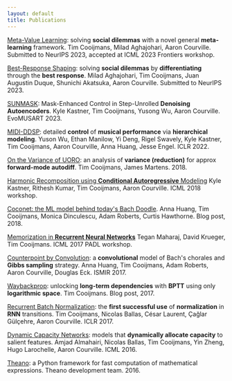 ```yaml
---
layout: default
title: Publications
---
```


[Meta-Value Learning](https://arxiv.org/abs/2307.08863): solving **social dilemmas** with a novel general **meta-learning** framework.
Tim Cooijmans, Milad Aghajohari, Aaron Courville. Submitted to NeurIPS 2023, accepted at ICML 2023 Frontiers workshop.

[Best-Response Shaping](): solving **social dilemmas** by **differentiating** through the **best response**.
Milad Aghajohari, Tim Cooijmans, Juan Augustin Duque, Shunichi Akatsuka, Aaron Courville. Submitted to NeurIPS 2023.

[SUNMASK](https://link.springer.com/chapter/10.1007/978-3-031-29956-8_10): Mask-Enhanced Control in Step-Unrolled **Denoising Autoencoders**.
Kyle Kastner, Tim Cooijmans, Yusong Wu, Aaron Courville. EvoMUSART 2023.

[MIDI-DDSP](https://arxiv.org/abs/2112.09312): detailed **control** of **musical performance** via **hierarchical modeling**.
Yuson Wu, Ethan Manilow, Yi Deng, Rigel Swavely, Kyle Kastner, Tim Cooijmans, Aaron Courville, Anna Huang, Jesse Engel. ICLR 2022.

[On the Variance of UORO](https://arxiv.org/abs/1902.02405): an analysis of **variance (reduction)** for approx **forward-mode autodiff**.
Tim Cooijmans, James Martens. 2018.

[Harmonic Recomposition using **Conditional Autoregressive** Modeling](https://arxiv.org/abs/1811.07426)
Kyle Kastner, Rithesh Kumar, Tim Cooijmans, Aaron Courville. ICML 2018 workshop.

[Coconet: the ML model behind today's Bach Doodle](https://magenta.tensorflow.org/coconet).
Anna Huang, Tim Cooijmans, Monica Dinculescu, Adam Roberts, Curtis Hawthorne. Blog post, 2018.

[Memorization in **Recurrent Neural Networks**](https://www.padl.ws/papers/Paper%2026.pdf)
Tegan Maharaj, David Krueger, Tim Cooijmans. ICML 2017 PADL workshop.

[Counterpoint by Convolution](https://arxiv.org/abs/1903.07227): a **convolutional** model of Bach's chorales and **Gibbs sampling** strategy.
Anna Huang, Tim Cooijmans, Adam Roberts, Aaron Courville, Douglas Eck. ISMIR 2017.

[Waybackprop](https://magenta.tensorflow.org/blog/2017/06/01/waybackprop/): unlocking **long-term dependencies** with **BPTT** using only **logarithmic space**.
Tim Cooijmans. Blog post, 2017.

[Recurrent Batch Normalization](https://arxiv.org/abs/1603.09025): the **first successful use** of **normalization** in **RNN** transitions.
Tim Cooijmans, Nicolas Ballas, César Laurent, Çağlar Gülçehre, Aaron Courville. ICLR 2017.

[Dynamic Capacity Networks](https://arxiv.org/abs/1511.07838): models that **dynamically allocate capacity** to salient features.
Amjad Almahairi, Nicolas Ballas, Tim Cooijmans, Yin Zheng, Hugo Larochelle, Aaron Courville. ICML 2016.

[Theano](https://arxiv.org/abs/1605.02688): a Python framework for fast computation of mathematical expressions.
Theano development team. 2016.

